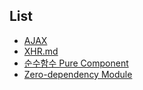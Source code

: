 List
--
* [AJAX](./List/AJAX.md)
* [XHR.md](./List/XHR.md)
* [순수함수 Pure Component](./List/PureComponent.md)
* [Zero-dependency Module](ZeroDependencyModule.md)
